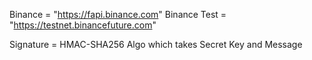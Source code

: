 Binance = "https://fapi.binance.com"
Binance Test = "https://testnet.binancefuture.com" 

Signature = HMAC-SHA256 Algo which takes Secret Key and Message
